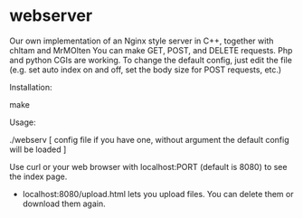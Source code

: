 # webserver
Our own implementation of an Nginx style server in C++, together with chltam and MrMOlten
You can make GET, POST, and DELETE requests.
Php and python CGIs are working.
To change the default config, just edit the file (e.g. set auto index on and off, set the body size for POST requests, etc.)

Installation:

make

Usage:

./webserv \[ config file if you have one, without argument the default config will be loaded ]

Use curl or your web browser with localhost:PORT (default is 8080) to see the index page.
- localhost:8080/upload.html lets you upload files. You can delete them or download them again.
